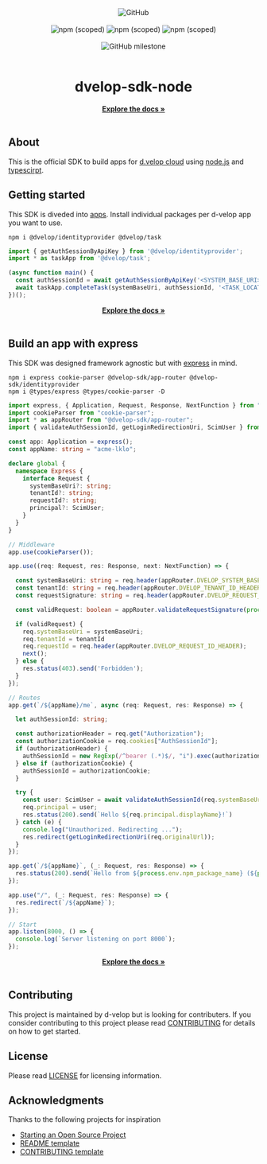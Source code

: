 <div align="center">
  <img alt="GitHub" src="https://img.shields.io/github/license/d-velop/dvelop-sdk-node?style=for-the-badge">
</div>

</br>

<div align="center">
  <img alt="npm (scoped)" src="https://img.shields.io/npm/v/@dvelop-sdk/app-router?label=app-router&style=for-the-badge">
  <img alt="npm (scoped)" src="https://img.shields.io/npm/v/@dvelop-sdk/identityprovider?label=identityprovider&style=for-the-badge">
  <img alt="npm (scoped)" src="https://img.shields.io/npm/v/@dvelop-sdk/task?label=task&style=for-the-badge">
</div>

</br>

<div align="center">
  <img alt="GitHub milestone" src="https://img.shields.io/github/milestones/progress-percent/d-velop/dvelop-sdk-node/2?style=for-the-badge">
</div>

</br>

<div align="center">
  <h1>dvelop-sdk-node</h1>
  <a href="https://d-velop.github.io/dvelop-sdk-node/modules.html"><strong>Explore the docs »</strong></a>
</div>

</br>

## About

This is the official SDK to build apps for [d.velop cloud](https://www.d-velop.de/cloud/) using
[node.js](https://nodejs.org/en/) and [typescirpt](https://www.typescriptlang.org/).


## Getting started

This SDK is diveded into [apps](https://developer.d-velop.de/dev/de/explore-the-apps). Install individual packages per d-velop app you want to use.
```
npm i @dvelop/identityprovider @dvelop/task
```
``` typescript
import { getAuthSessionByApiKey } from '@dvelop/identityprovider';
import * as taskApp from '@dvelop/task';

(async function main() {
  const authSessionId = await getAuthSessionByApiKey('<SYSTEM_BASE_URI>', '<API_KEY>');
  await taskApp.completeTask(systemBaseUri, authSessionId, '<TASK_LOCATION>');
})();
```

<div align="center">
  <a href="https://d-velop.github.io/dvelop-sdk-node/modules.html"><strong>Explore the docs »</strong></a>
</div>
</br>

## Build an app with express

This SDK was designed framework agnostic but with [express](https://www.npmjs.com/package/express) in mind.

```
npm i express cookie-parser @dvelop-sdk/app-router @dvelop-sdk/identityprovider
npm i @types/express @types/cookie-parser -D
```

```typescript
import express, { Application, Request, Response, NextFunction } from "express";
import cookieParser from "cookie-parser";
import * as appRouter from "@dvelop-sdk/app-router";
import { validateAuthSessionId, getLoginRedirectionUri, ScimUser } from "@dvelop-sdk/identityprovider";

const app: Application = express();
const appName: string = "acme-lklo";

declare global {
  namespace Express {
    interface Request {
      systemBaseUri?: string;
      tenantId?: string;
      requestId?: string;
      principal?: ScimUser;
    }
  }
}

// Middleware
app.use(cookieParser());

app.use((req: Request, res: Response, next: NextFunction) => {

  const systemBaseUri: string = req.header(appRouter.DVELOP_SYSTEM_BASE_URI_HEADER);
  const tenantId: string = req.header(appRouter.DVELOP_TENANT_ID_HEADER);
  const requestSignature: string = req.header(appRouter.DVELOP_REQUEST_SIGNATURE_HEADER);

  const validRequest: boolean = appRouter.validateRequestSignature(process.env.SIGNATURE_SECRET, systemBaseUri, tenantId, requestSignature)

  if (validRequest) {
    req.systemBaseUri = systemBaseUri;
    req.tenantId = tenantId
    req.requestId = req.header(appRouter.DVELOP_REQUEST_ID_HEADER);
    next();
  } else {
    res.status(403).send('Forbidden');
  }
});

// Routes
app.get(`/${appName}/me`, async (req: Request, res: Response) => {

  let authSessionId: string;

  const authorizationHeader = req.get("Authorization");
  const authorizationCookie = req.cookies["AuthSessionId"];
  if (authorizationHeader) {
    authSessionId = new RegExp(/^bearer (.*)$/, "i").exec(authorizationHeader)[1];
  } else if (authorizationCookie) {
    authSessionId = authorizationCookie;
  }

  try {
    const user: ScimUser = await validateAuthSessionId(req.systemBaseUri, authSessionId);
    req.principal = user;
    res.status(200).send(`Hello ${req.principal.displayName}!`)
  } catch (e) {
    console.log("Unauthorized. Redirecting ...");
    res.redirect(getLoginRedirectionUri(req.originalUrl));
  }
});

app.get(`/${appName}`, (_: Request, res: Response) => {
  res.status(200).send(`Hello from ${process.env.npm_package_name} (${process.env.npm_package_version})!`);
});

app.use("/", (_: Request, res: Response) => {
  res.redirect(`/${appName}`);
});

// Start
app.listen(8000, () => {
  console.log(`Server listening on port 8000`);
});
```

<div align="center">
  <a href="https://d-velop.github.io/dvelop-sdk-node/modules.html"><strong>Explore the docs »</strong></a>
</div>

</br>

## Contributing
This project is maintained by d-velop but is looking for contributers. If you consider contributing to this project please read [CONTRIBUTING](CONTRIBUTING.md) for details on how to get started.


## License
Please read [LICENSE](LICENSE) for licensing information.

## Acknowledgments
Thanks to the following projects for inspiration

* [Starting an Open Source Project](https://opensource.guide/starting-a-project/)
* [README template](https://gist.github.com/PurpleBooth/109311bb0361f32d87a2)
* [CONTRIBUTING template](https://github.com/nayafia/contributing-template/blob/master/CONTRIBUTING-template.md)
